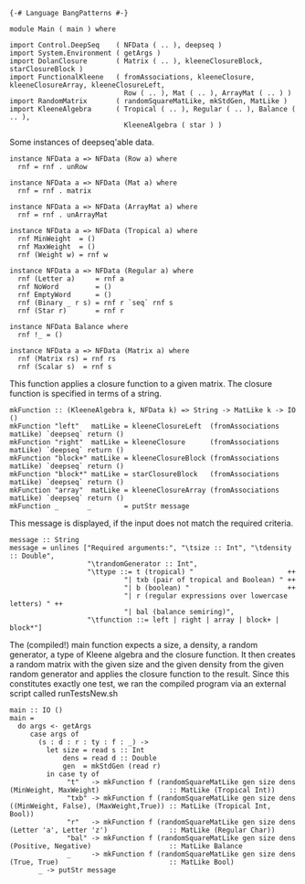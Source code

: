 ``` {.haskell}
{-# Language BangPatterns #-}
```

``` {.haskell}
module Main ( main ) where
```

``` {.haskell}
import Control.DeepSeq    ( NFData ( .. ), deepseq )
import System.Environment ( getArgs )
import DolanClosure       ( Matrix ( .. ), kleeneClosureBlock, starClosureBlock )
import FunctionalKleene   ( fromAssociations, kleeneClosure, kleeneClosureArray, kleeneClosureLeft,
                            Row ( .. ), Mat ( .. ), ArrayMat ( .. ) )
import RandomMatrix       ( randomSquareMatLike, mkStdGen, MatLike )
import KleeneAlgebra      ( Tropical ( .. ), Regular ( .. ), Balance ( .. ),
                            KleeneAlgebra ( star ) )
```

Some instances of deepseq'able data.

``` {.haskell}
instance NFData a => NFData (Row a) where
  rnf = rnf . unRow
```

``` {.haskell}
instance NFData a => NFData (Mat a) where
  rnf = rnf . matrix
```

``` {.haskell}
instance NFData a => NFData (ArrayMat a) where
  rnf = rnf . unArrayMat
```

``` {.haskell}
instance NFData a => NFData (Tropical a) where
  rnf MinWeight  = ()
  rnf MaxWeight  = ()
  rnf (Weight w) = rnf w
```

``` {.haskell}
instance NFData a => NFData (Regular a) where
  rnf (Letter a)     = rnf a
  rnf NoWord         = ()
  rnf EmptyWord      = ()
  rnf (Binary _ r s) = rnf r `seq` rnf s
  rnf (Star r)       = rnf r
```

``` {.haskell}
instance NFData Balance where
  rnf !_ = ()
```

``` {.haskell}
instance NFData a => NFData (Matrix a) where
  rnf (Matrix rs) = rnf rs
  rnf (Scalar s)  = rnf s
```

This function applies a closure function to a given matrix. The closure
function is specified in terms of a string.

``` {.haskell}
mkFunction :: (KleeneAlgebra k, NFData k) => String -> MatLike k -> IO ()
mkFunction "left"   matLike = kleeneClosureLeft  (fromAssociations matLike) `deepseq` return ()
mkFunction "right"  matLike = kleeneClosure      (fromAssociations matLike) `deepseq` return ()
mkFunction "block+" matLike = kleeneClosureBlock (fromAssociations matLike) `deepseq` return ()
mkFunction "block*" matLike = starClosureBlock   (fromAssociations matLike) `deepseq` return ()           
mkFunction "array"  matLike = kleeneClosureArray (fromAssociations matLike) `deepseq` return ()
mkFunction _       _        = putStr message
```

This message is displayed, if the input does not match the required
criteria.

``` {.haskell}
message :: String
message = unlines ["Required arguments:", "\tsize :: Int", "\tdensity :: Double",
                   "\trandomGenerator :: Int",
                   "\ttype ::= t (tropical) "                       ++ 
                            "| txb (pair of tropical and Boolean) " ++
                            "| b (boolean) "                        ++
                            "| r (regular expressions over lowercase letters) " ++
                            "| bal (balance semiring)",
                   "\tfunction ::= left | right | array | block+ | block*"]
```

The (compiled!) main function expects a size, a density, a random
generator, a type of Kleene algebra and the closure function. It then
creates a random matrix with the given size and the given density from
the given random generator and applies the closure function to the
result. Since this constitutes exactly one test, we ran the compiled
program via an external script called runTestsNew.sh

``` {.haskell}
main :: IO ()
main =
  do args <- getArgs
     case args of
       (s : d : r : ty : f : _) ->
         let size = read s :: Int
             dens = read d :: Double
             gen  = mkStdGen (read r)
         in case ty of
              "t"   -> mkFunction f (randomSquareMatLike gen size dens (MinWeight, MaxWeight)                 :: MatLike (Tropical Int))
              "txb" -> mkFunction f (randomSquareMatLike gen size dens ((MinWeight, False), (MaxWeight,True)) :: MatLike (Tropical Int, Bool))
              "r"   -> mkFunction f (randomSquareMatLike gen size dens (Letter 'a', Letter 'z')               :: MatLike (Regular Char))
              "bal" -> mkFunction f (randomSquareMatLike gen size dens (Positive, Negative)                   :: MatLike Balance
              _     -> mkFunction f (randomSquareMatLike gen size dens (True, True)                           :: MatLike Bool)
       _ -> putStr message
```
